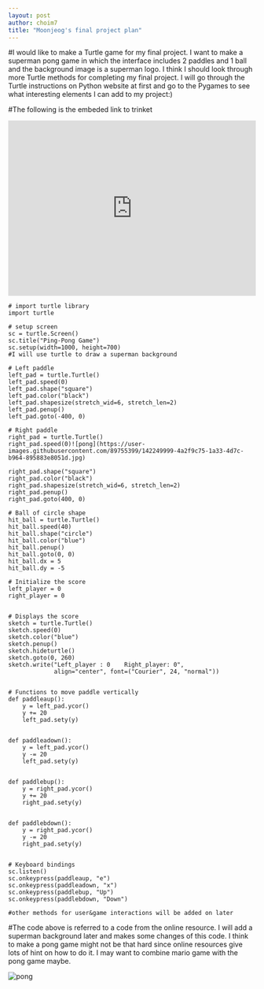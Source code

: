 ```yaml
---
layout: post
author: choim7
title: "Moonjeog's final project plan"
---
```


#I would like to make a Turtle game for my final project. I want to make a superman pong game in which the interface includes 2 paddles and 1 ball and the background image is a superman logo. I think I should look through more Turtle methods for completing my final project. 
I will go through the Turtle instructions on Python website at first and go to the Pygames to see what interesting elements I can add to my project:)

#The following is the embeded link to trinket
<iframe src="https://trinket.io/embed/python3/5d0c9a8e05" width="100%" height="356" frameborder="0" marginwidth="0" marginheight="0" allowfullscreen></iframe>

```
# import turtle library 
import turtle

# setup screen 
sc = turtle.Screen()
sc.title("Ping-Pong Game")
sc.setup(width=1000, height=700)
#I will use turtle to draw a superman background
 
# Left paddle
left_pad = turtle.Turtle()
left_pad.speed(0)
left_pad.shape("square")
left_pad.color("black")
left_pad.shapesize(stretch_wid=6, stretch_len=2)
left_pad.penup()
left_pad.goto(-400, 0)
 
# Right paddle
right_pad = turtle.Turtle()
right_pad.speed(0)![pong](https://user-images.githubusercontent.com/89755399/142249999-4a2f9c75-1a33-4d7c-b964-895883e8051d.jpg)

right_pad.shape("square")
right_pad.color("black")
right_pad.shapesize(stretch_wid=6, stretch_len=2)
right_pad.penup()
right_pad.goto(400, 0)
 
# Ball of circle shape
hit_ball = turtle.Turtle()
hit_ball.speed(40)
hit_ball.shape("circle")
hit_ball.color("blue")
hit_ball.penup()
hit_ball.goto(0, 0)
hit_ball.dx = 5
hit_ball.dy = -5

# Initialize the score
left_player = 0
right_player = 0
 
 
# Displays the score
sketch = turtle.Turtle()
sketch.speed(0)
sketch.color("blue")
sketch.penup()
sketch.hideturtle()
sketch.goto(0, 260)
sketch.write("Left_player : 0    Right_player: 0",
             align="center", font=("Courier", 24, "normal"))
 
 
# Functions to move paddle vertically
def paddleaup():
    y = left_pad.ycor()
    y += 20
    left_pad.sety(y)
 
 
def paddleadown():
    y = left_pad.ycor()
    y -= 20
    left_pad.sety(y)
 
 
def paddlebup():
    y = right_pad.ycor()
    y += 20
    right_pad.sety(y)
 
 
def paddlebdown():
    y = right_pad.ycor()
    y -= 20
    right_pad.sety(y)
 
 
# Keyboard bindings
sc.listen()
sc.onkeypress(paddleaup, "e")
sc.onkeypress(paddleadown, "x")
sc.onkeypress(paddlebup, "Up")
sc.onkeypress(paddlebdown, "Down")
 
#other methods for user&game interactions will be added on later 
```


#The code above is referred to a code from the online resource. I will add a superman background later and makes some changes of this code. I think to make a pong game might not be that hard since online resources give lots of hint on how to do it. I may want to combine mario game with the pong game maybe. 

![pong](https://user-images.githubusercontent.com/89755399/142250060-9a81e450-e2b4-4dcc-b14a-508c8828b8a8.jpg)
